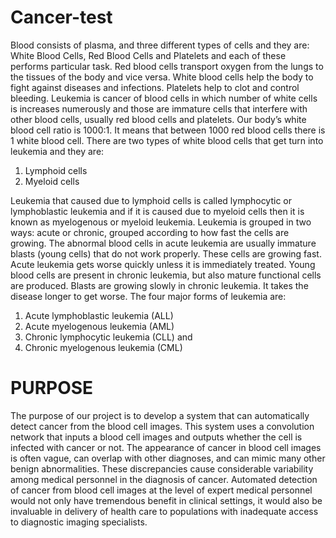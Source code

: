 # Cancer-test
Blood consists of plasma, and three different types of cells and they are: White Blood
Cells, Red Blood Cells and Platelets and each of these performs particular task. Red
blood cells transport oxygen from the lungs to the tissues of the body and vice versa.
White blood cells help the body to fight against diseases and infections. Platelets help
to clot and control bleeding. Leukemia is cancer of blood cells in which number of
white cells is increases numerously and those are immature cells that interfere with
other blood cells, usually red blood cells and platelets. Our body’s white blood cell ratio
is 1000:1. It means that between 1000 red blood cells there is 1 white blood cell.
There are two types of white blood cells that get turn into leukemia and they are:
1. Lymphoid cells
2. Myeloid cells


Leukemia that caused due to lymphoid cells is called lymphocytic or lymphoblastic
leukemia and if it is caused due to myeloid cells then it is known as myelogenous
or myeloid leukemia. Leukemia is grouped in two ways: acute or chronic, grouped
according to how fast the cells are growing. The abnormal blood cells in acute
leukemia are usually immature blasts (young cells) that do not work properly. These
cells are growing fast. Acute leukemia gets worse quickly unless it is immediately
treated. Young blood cells are present in chronic leukemia, but also mature
functional cells are produced. Blasts are growing slowly in chronic leukemia. It
takes the disease longer to get worse.
The four major forms of leukemia are:
1. Acute lymphoblastic leukemia (ALL)
2. Acute myelogenous leukemia (AML)
3. Chronic lymphocytic leukemia (CLL) and
4. Chronic myelogenous leukemia (CML)

# PURPOSE
The purpose of our project is to develop a system that can automatically detect cancer
from the blood cell images. This system uses a convolution network that inputs a blood
cell images and outputs whether the cell is infected with cancer or not. The appearance
of cancer in blood cell images is often vague, can overlap with other diagnoses, and can
mimic many other benign abnormalities. These discrepancies cause considerable
variability among medical personnel in the diagnosis of cancer. Automated detection
of cancer from blood cell images at the level of expert medical personnel would not
only have tremendous benefit in clinical settings, it would also be invaluable in delivery
of health care to populations with inadequate access to diagnostic imaging specialists.

